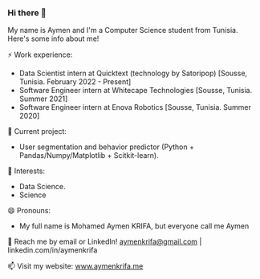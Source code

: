 ### Hi there 👋

My name is Aymen and I'm a Computer Science student from Tunisia. Here's some info about me!

⚡ Work experience: <br>
- Data Scientist intern at Quicktext (technology by Satoripop) [Sousse, Tunisia. February 2022 - Present]
- Software Engineer intern at Whitecape Technologies [Sousse, Tunisia. Summer 2021]
- Software Engineer intern at Enova Robotics [Sousse, Tunisia. Summer 2020]

🔭 Current project: 
- User segmentation and behavior predictor (Python + Pandas/Numpy/Matplotlib + Scitkit-learn).

🌱 Interests:
- Data Science.
- Science

😄 Pronouns:
- My full name is Mohamed Aymen KRIFA, but everyone call me Aymen

💬 Reach me by email or LinkedIn! aymenkrifa@gmail.com | linkedin.com/in/aymenkrifa

📫 Visit my website: www.aymenkrifa.me
